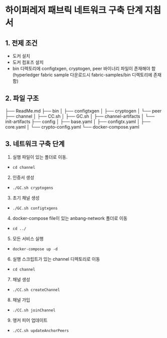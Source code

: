 # 하이퍼레저 패브릭 네트워크 구축 단계 지침서
## 1. 전제 조건
- 도커 설치
- 도커 컴포즈 설치
- bin 디렉토리에 configtxgen, cryptogen, peer 바이너리 파일이 존재해야 함 (hyperledger fabric sample 다운로드시 fabric-samples/bin 디렉토리에 존재함)

## 2. 파일 구조

├── ReadMe.md
├── bin
│   ├── configtxgen
│   ├── cryptogen
│   └── peer
├── channel
│   ├── CC.sh
│   ├── GC.sh
│   ├── channel-artifacts
│   └── init-artifacts
├── config
│   ├── base.yaml
│   ├── configtx.yaml
│   ├── core.yaml
│   └── crypto-config.yaml
└── docker-compose.yaml

## 3. 네트워크 구축 단계
1. 실행 파일이 있는 폴더로 이동. 
- `cd channel`
2. 인증서 생성
- `./GC.sh cryptogens`
3. 초기 채널 생성
- `./GC.sh configtxgens` 
4. docker-compose file이 있는 anbang-network 폴더로 이동 
- `cd ../`
5. 모든 서비스 실행 
- `docker-compose up -d` 
6. 실행 스크립트가 있는 channel 디렉토리로 이동 
- `cd channel`
7. 채널 생성
- `./CC.sh createChannel` 
8. 채널 가입
- `./CC.sh joinChannel`
9. 앵커 피어 업데이트
- `./CC.sh updateAnchorPeers`